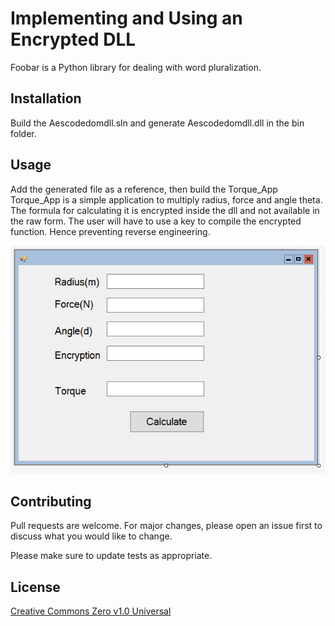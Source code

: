 # Implementing and Using an Encrypted DLL

Foobar is a Python library for dealing with word pluralization.

## Installation

Build the Aescodedomdll.sln and generate Aescodedomdll.dll in the bin folder.


## Usage

Add the generated file as a reference, then build the Torque_App
Torque_App is a simple application to multiply radius, force and angle theta.  
The formula for calculating it is encrypted inside the dll and not available in the raw form.
The user will have to use a key to compile the encrypted function. Hence preventing reverse engineering.

![Torque Window Application](https://raw.githubusercontent.com/JayantBenjamin/Encrypted_DLLs/master/Window_Application.PNG?raw=true)
## Contributing
Pull requests are welcome. For major changes, please open an issue first to discuss what you would like to change.

Please make sure to update tests as appropriate.

## License
[Creative Commons Zero v1.0 Universal](https://creativecommons.org/publicdomain/zero/1.0/legalcode)
